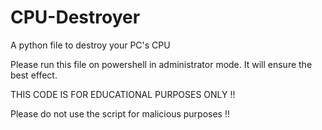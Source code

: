# CPU-Destroyer
A python file to destroy your PC's CPU

Please run this file on powershell in administrator mode. It will ensure the best effect.

THIS CODE IS FOR EDUCATIONAL PURPOSES ONLY !! 

Please do not use the script for malicious purposes !!
